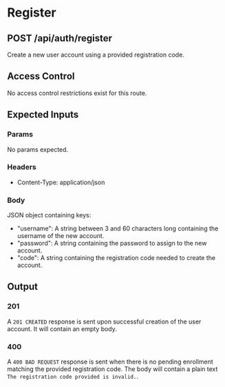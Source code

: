 # Register

## POST /api/auth/register

Create a new user account using a provided registration code.

## Access Control

No access control restrictions exist for this route.

## Expected Inputs

### Params

No params expected.

### Headers

- Content-Type: application/json

### Body

JSON object containing keys:
- "username": A string between 3 and 60 characters long containing the username of the new account.
- "password": A string containing the password to assign to the new account.
- "code": A string containing the registration code needed to create the account.

## Output

### 201

A `201 CREATED` response is sent upon successful creation of the user account.  It will contain an empty body.

### 400

A `400 BAD REQUEST` response is sent when there is no pending enrollment matching the provided registration code.  The body will contain a plain text `The registration code provided is invalid.`.

